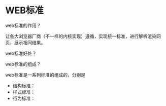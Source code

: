 # WEB标准

web标准的作用？

让各大浏览器厂商（不一样的内核实现）遵循，实现统一标准，进行解析渲染网页，展示相同结果。



web标准好处？



web标准的组成？

web标准是一系列标准的组成的，分别是 

* 结构标准：
* 样式标准：
* 行为标准：


